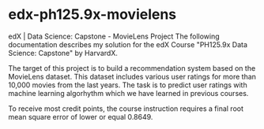 # edx-ph125.9x-movielens
edX | Data Science: Capstone - MovieLens Project
The following documentation describes my solution for the edX Course "PH125.9x Data Science: Capstone" by HarvardX.

The target of this project is to build a recommendation system based on the MovieLens dataset. This dataset includes various user ratings for more than 10,000 movies from the last years. The task is to predict user ratings with machine learning algorhythm which we have learned in previous courses. 

To receive most credit points, the course instruction requires a final root mean square error of lower or equal 0.8649.
